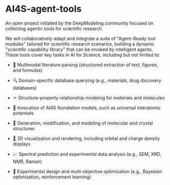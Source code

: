# **AI4S-agent-tools**

An open project initiated by the DeepModeling community focused on collecting agentic tools  for scientific research.

We will collaboratively adapt and integrate a suite of "Agent-Ready tool modules" tailored for scientific research scenarios, building a dynamic "scientific capability library" that can be invoked by intelligent agents. These tools cover key tasks in AI for Science, including but not limited to:

- 📘 Multimodal literature parsing (structured extraction of text, figures, and formulas)

- 🔍 Domain-specific database querying (e.g., materials, drug discovery databases)

- ⚛️ Structure–property relationship modeling for materials and molecules

- 🧠 Invocation of AI4S foundation models, such as universal interatomic potentials

- 🧬 Generation, modification, and modeling of molecular and crystal structures

- 🔭 3D visualization and rendering, including orbital and charge density displays

- 📈 Spectral prediction and experimental data analysis (e.g., SEM, XRD, NMR, Raman)

- 🧫 Experimental design and multi-objective optimization (e.g., Bayesian optimization, reinforcement learning)

